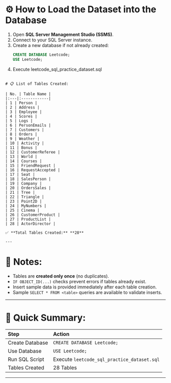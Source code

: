 # ⚙️ How to Load the Dataset into the Database

1. Open **SQL Server Management Studio (SSMS)**.
2. Connect to your SQL Server instance.
3. Create a new database if not already created:
   ```sql
   CREATE DATABASE Leetcode;
   USE Leetcode;
4. Execute leetcode_sql_practice_dataset.sql
```

# 📋 List of Tables Created:

| No. | Table Name |
|:---|:------------|
| 1 | Person |
| 2 | Address |
| 3 | Employee |
| 4 | Scores |
| 5 | Logs |
| 6 | PersonEmails |
| 7 | Customers |
| 8 | Orders |
| 9 | Weather |
| 10 | Activity |
| 11 | Bonus |
| 12 | CustomerReferee |
| 13 | World |
| 14 | Courses |
| 15 | FriendRequest |
| 16 | RequestAccepted |
| 17 | Seat |
| 18 | SalesPerson |
| 19 | Company |
| 20 | OrdersSales |
| 21 | Tree |
| 22 | Triangle |
| 23 | Point2D |
| 24 | MyNumbers |
| 25 | Cinema |
| 26 | CustomerProduct |
| 27 | ProductList |
| 28 | ActorDirector |

✅ **Total Tables Created:** **28**

---
```

# 📢 Notes:
- Tables are **created only once** (no duplicates).
- `IF OBJECT_ID(...)` checks prevent errors if tables already exist.
- Insert sample data is provided immediately after each table creation.
- Sample `SELECT * FROM <table>` queries are available to validate inserts.

---

# 🎯 Quick Summary:

| Step | Action |
|:-----|:-------|
| Create Database | `CREATE DATABASE Leetcode;` |
| Use Database | `USE Leetcode;` |
| Run SQL Script | Execute `leetcode_sql_practice_dataset.sql` |
| Tables Created | 28 Tables |

---



